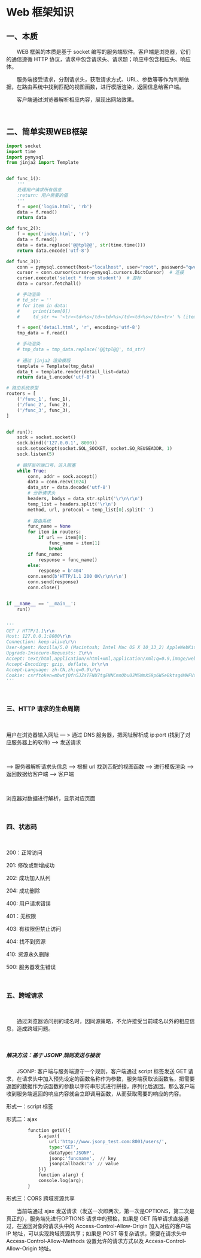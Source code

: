 # Web 框架知识

## 一、本质

&emsp;&emsp;WEB 框架的本质是基于 socket 编写的服务端软件。客户端是浏览器，它们的通信遵循 HTTP 协议，请求中包含请求头、请求题；响应中包含相应头、响应体。

&emsp;&emsp;服务端接受请求，分割请求头，获取请求方式、URL、参数等等作为判断依据，在路由系统中找到匹配的视图函数，进行模版渲染，返回信息给客户端。

&emsp;&emsp;客户端通过浏览器解析相应内容，展现出网站效果。

<br>

## 二、简单实现WEB框架

````python
import socket
import time
import pymysql
from jinja2 import Template


def func_1():
    '''
    处理用户请求所有信息
    :return: 用户需要的值
    '''
    f = open('login.html', 'rb')
    data = f.read()
    return data

def func_2():
    f = open('index.html', 'r')
    data = f.read()
    data = data.replace('@@tpl@@', str(time.time()))
    return data.encode('utf-8')

def func_3():
    conn = pymysql.connect(host="localhost", user="root", password="qwert", database="db2")
    cursor = conn.cursor(cursor=pymysql.cursors.DictCursor)  # 连接
    cursor.execute('select * from student')  # 游标
    data = cursor.fetchall()

    # 手动渲染
    # td_str = ''
    # for item in data:
    #     print(item[0])
    #     td_str += '<tr><td>%s</td><td>%s</td><td>%s</td><tr>' % (item[0], item[1], item[2])

    f = open('detail.html', 'r', encoding='utf-8')
    tmp_data = f.read()

    # 手动渲染
    # tmp_data = tmp_data.replace('@@tpl@@', td_str)
	
    # 通过 jinja2 渲染模版
    template = Template(tmp_data)
    data_t = template.render(detail_list=data)
    return data_t.encode('utf-8')

# 路由系统原型
routers = [
    ('/func_1', func_1),
    ('/func_2', func_2),
    ('/func_3', func_3),
]


def run():
    sock = socket.socket()
    sock.bind(('127.0.0.1', 8000))
    sock.setsockopt(socket.SOL_SOCKET, socket.SO_REUSEADDR, 1)
    sock.listen(5)
    
	# 循环监听端口号，进入阻塞
    while True:
        conn, addr = sock.accept()
        data = conn.recv(1024)
        data_str = data.decode('utf-8')
        # 分析请求头
        headers, bodys = data_str.split('\r\n\r\n')
        temp_list = headers.split('\r\n')
        method, url, protocol = temp_list[0].split(' ')
		
        # 路由系统
        func_name = None
        for item in routers:
            if url == item[0]:
                func_name = item[1]
                break
        if func_name:
            response = func_name()
        else:
            response = b'404'
        conn.send(b'HTTP/1.1 200 OK\r\n\r\n')
        conn.send(response)
        conn.close()


if __name__ == '__main__':
    run()


'''
GET / HTTP/1.1\r\n
Host: 127.0.0.1:8080\r\n
Connection: keep-alive\r\n
User-Agent: Mozilla/5.0 (Macintosh; Intel Mac OS X 10_13_2) AppleWebKit/537.36 (KHTML, like Gecko) Chrome/63.0.3239.132 Safari/537.36\r\n
Upgrade-Insecure-Requests: 1\r\n
Accept: text/html,application/xhtml+xml,application/xml;q=0.9,image/webp,image/apng,*/*;q=0.8\r\n
Accept-Encoding: gzip, deflate, br\r\n
Accept-Language: zh-CN,zh;q=0.9\r\n
Cookie: csrftoken=mbwtjOfn5JZsTFNU7tgENNCmnQbu0JMSWmXS9p6W5eBktsg4MHFVurNee2NlhPwm; sessionid=mibsrhgedsjij4v84lq52csv3qej95fj\r\n\r\n'
'''
````

<br>

### 三、HTTP 请求的生命周期

<br>

用户在浏览器输入网址 — > 通过 DNS 服务器，把网址解析成 ip:port (找到了对应服务器上的软件) —> 发送请求 

<br>

—> 服务器解析请求头信息 —> 根据 url 找到匹配的视图函数 —> 进行模版渲染 —> 返回数据给客户端 —> 客户端

<br>

浏览器对数据进行解析，显示对应页面

<br>

### 四、状态码

<br>

200：正常访问

201: 修改或新增成功

202: 成功加入队列

204: 成功删除

400: 用户请求错误

401：无权限

403: 有权限但禁止访问

404: 找不到资源

410: 资源永久删除

500: 服务器发生错误

<br>



### 五、跨域请求

<br>

&emsp;&emsp;通过浏览器访问别的域名时，因同源策略，不允许接受当前域名以外的相应信息，造成跨域问题。

<br>

##### 解决方法：基于 JSONP 规则发送与接收

&emsp;&emsp;JSONP: 客户端与服务端遵守一个规则，客户端通过 script 标签发送 GET 请求，在请求头中加入预先设定的函数名称作为参数，服务端获取该函数名，把需要返回的数据作为该函数的参数以字符串形式进行拼接，序列化后返回。那么客户端收到服务端返回的响应内容就会立即调用函数，从而获取需要的响应的内容。



形式一：script 标签



形式二：ajax

```Python
        function getU(){
            $.ajax({
                url:'http://www.jsonp_test.com:8001/users/',
                type:'GET',
                dataType:'JSONP',
                jsonp:'funcname',  // key
                jsonpCallback:'a' // value
            })}
            function a(arg) {
            console.log(arg);
        }
```



形式三：CORS 跨域资源共享

&emsp;&emsp;当前端通过 ajax 发送请求（发送一次即两次，第一次是OPTIONS，第二次是真正的），服务端先进行OPTIONS 请求中的预检，如果是 GET 简单请求直接通过，在返回对象的请求头中的 Access-Control-Allow-Origin 加入对应的客户端 IP 地址，可以实现跨域资源共享；如果是 POST 等复杂请求，需要在请求头中 Access-Control-Allow-Methods 设置允许的请求方式以及 Access-Control-Allow-Origin 地址。




